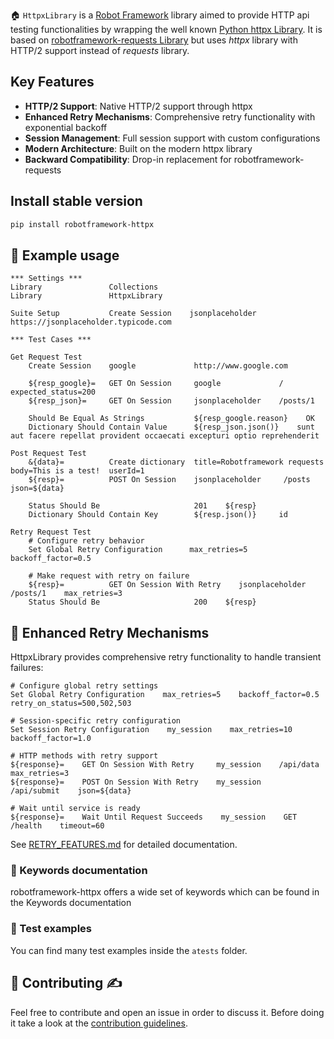 🏠 ``HttpxLibrary`` is a [Robot Framework](https://robotframework.org/) library
aimed to provide HTTP api testing functionalities by wrapping the well known [Python httpx Library](https://www.python-httpx.org/).
It is based on [robotframework-requests Library](https://github.com/MarketSquare/robotframework-requests) but
uses *httpx* library with HTTP/2 support instead of *requests* library.

## Key Features

- **HTTP/2 Support**: Native HTTP/2 support through httpx
- **Enhanced Retry Mechanisms**: Comprehensive retry functionality with exponential backoff
- **Session Management**: Full session support with custom configurations
- **Modern Architecture**: Built on the modern httpx library
- **Backward Compatibility**: Drop-in replacement for robotframework-requests

## Install stable version
```sh
pip install robotframework-httpx
```

## 🤖 Example usage
```robotframework
*** Settings ***
Library               Collections
Library               HttpxLibrary

Suite Setup           Create Session    jsonplaceholder    https://jsonplaceholder.typicode.com

*** Test Cases ***

Get Request Test
    Create Session    google             http://www.google.com

    ${resp_google}=   GET On Session     google             /           expected_status=200
    ${resp_json}=     GET On Session     jsonplaceholder    /posts/1

    Should Be Equal As Strings           ${resp_google.reason}    OK
    Dictionary Should Contain Value      ${resp_json.json()}    sunt aut facere repellat provident occaecati excepturi optio reprehenderit

Post Request Test
    &{data}=          Create dictionary  title=Robotframework requests  body=This is a test!  userId=1
    ${resp}=          POST On Session    jsonplaceholder     /posts    json=${data}
    
    Status Should Be                     201    ${resp}
    Dictionary Should Contain Key        ${resp.json()}     id

Retry Request Test
    # Configure retry behavior
    Set Global Retry Configuration      max_retries=5    backoff_factor=0.5
    
    # Make request with retry on failure
    ${resp}=          GET On Session With Retry    jsonplaceholder    /posts/1    max_retries=3
    Status Should Be                     200    ${resp}
```

## 🔄 Enhanced Retry Mechanisms

HttpxLibrary provides comprehensive retry functionality to handle transient failures:

```robotframework
# Configure global retry settings
Set Global Retry Configuration    max_retries=5    backoff_factor=0.5    retry_on_status=500,502,503

# Session-specific retry configuration
Set Session Retry Configuration    my_session    max_retries=10    backoff_factor=1.0

# HTTP methods with retry support
${response}=    GET On Session With Retry     my_session    /api/data    max_retries=3
${response}=    POST On Session With Retry    my_session    /api/submit    json=${data}

# Wait until service is ready
${response}=    Wait Until Request Succeeds    my_session    GET    /health    timeout=60
```

See [RETRY_FEATURES.md](RETRY_FEATURES.md) for detailed documentation.

### 📖 Keywords documentation
robotframework-httpx offers a wide set of keywords which can be found in the Keywords documentation

### 🔬 Test examples
You can find many test examples inside the `atests` folder.

## 🤝 Contributing ✍️
Feel free to contribute and open an issue in order to discuss it. Before doing it take a look at the [contribution guidelines](CONTRIBUTING.md).

